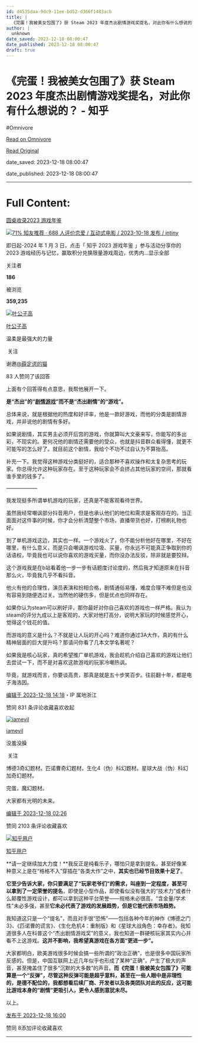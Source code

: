 ```yaml
---
id: d4535daa-9dc9-11ee-bd52-d366f1483acb
title: |
  《完蛋！我被美女包围了》获 Steam 2023 年度杰出剧情游戏奖提名，对此你有什么想说的？ - 知乎
author: |
  unknown
date_saved: 2023-12-18 08:00:47
date_published: 2023-12-18 08:00:47
draft: true
---
```


# 《完蛋！我被美女包围了》获 Steam 2023 年度杰出剧情游戏奖提名，对此你有什么想说的？ - 知乎
#Omnivore

[Read on Omnivore](https://omnivore.app/me/steam-2023-18c7df21808)

[Read Original](https://www.zhihu.com/question/635376989/answer/3330110427)

date_saved: 2023-12-18 08:00:47

date_published: 2023-12-18 08:00:47

--- 

# Full Content: 

[圆桌收录2023 游戏年鉴](https://www.zhihu.com/roundtable/game2023)

[![](https://proxy-prod.omnivore-image-cache.app/0x0,s-P0ndbKhiMio7WZ8hL4PHM6WC2dZ-8M7RDaVZixYXx8/https://pic1.zhimg.com/v2-f39d362b25ddd7dd83b959e55e84f673_qhd.jpg?source=57bbeac9)71% 知友推荐 · 688 人评价恋爱 / 互动式电影 / 2023-10-18 发布 / intiny​​](https://www.zhihu.com/topic/28747021)

即日起-2024 年 1 月 3 日，点击「 知乎 2023 游戏年鉴 」参与活动分享你的 2023 游戏经历与记忆，赢取积分兑换限量游戏周边，优秀内…显示全部 ​

关注者

**186**

被浏览

**359,235**

[![叶公子高](https://proxy-prod.omnivore-image-cache.app/0x0,sEsu1zpM9Abs5VB3mGAQjjXzApUPwgTMy_kCUP-D-5Qw/https://pic1.zhimg.com/v2-0e75ef3ed63718c37a1239b9dde0572f_l.jpg?source=2c26e567)](https://www.zhihu.com/people/hu-han-52)

[叶公子高](https://www.zhihu.com/people/hu-han-52)

温柔是最强大的力量

​ 关注

谢邀[@薛定谔的猫](https://www.zhihu.com/people/yi-bang-chen)

83 人赞同了该回答

上面有个回答得有点意思，我帮他展开一下。

**是“杰出”的“[剧情游戏](https://www.zhihu.com/search?q=%E5%89%A7%E6%83%85%E6%B8%B8%E6%88%8F&search%5Fsource=Entity&hybrid%5Fsearch%5Fsource=Entity&hybrid%5Fsearch%5Fextra=%7B%22sourceType%22%3A%22answer%22%2C%22sourceId%22%3A3330110427%7D)”而不是“杰出剧情”的“游戏”。**

总体来说，就是根据他的热度和好评率，他是一款好游戏，而他的分类是剧情游戏，并非说他的剧情有多好。

如果说剧情，其实男主必须开后宫的游戏，你就算叫大文豪来写，你能写的多出彩，不现实的。更何况他的剧情还需要他的受众，也就是抖音群众看得懂，就更不可能写的怎么好了。就目前这个剧情，我给个不功不过自认为不算抬高。

补充一下。我觉得这种游戏分类挺好的，适合那种不喜欢操作和太复杂思考的玩家。你总得允许这种玩家存在。至于这种玩家会不会挤占其他玩家的空间，那就看谁手里的钱多了。

——————

我发现挺多所谓单机游戏的玩家，还真是不能客观看待世界。

虽然我经常嘲讽部分抖音用户，但是也承认他们的地位和需求是客观存在的。当正面面对这件事的时候，你才会分析清楚整个市场，直播带货也好，打榜刷礼物也好。

到了单机游戏这边，其实也一样。一个游戏火了，你不能分析他好在哪里，不好在哪里，有什么意义，而是只会嘲讽游戏垃圾、买量，你永远不可能真正争取到你的话语权，毕竟我也可以说你喜欢的游戏买量，而你没办法反驳，除非就是要狡辩。

这个游戏我是在b站看着他一步一步有话题度讨论度的，然后我才知道原来在抖音那么火，毕竟我几乎不看抖音。

他火有他的合理性，演员表演和扮相合格，剧情通俗易懂，难度合理不难但是也没有容易到随便选过关。当然他的硬伤多，但是优点也同样存在。

如果你认为steam可以刷好评，那你最好对你自己喜欢的游戏也一样严格。我认为steam的评分九成以上是客观的，大家对他打高分，说明大家玩的时候感觉开心，觉得这个钱花的值。

而游戏的意义是什么？不就是让人玩的开心吗？难道你通过3A大作，真的有什么精神层面的巨大提升吗？那请问你看了几本文学名著呢？

如果我是核心玩家，真的希望推广单机游戏，我会趁机介绍自己喜欢的游戏让他们去尝试一下，而不是对喜欢这款游戏的玩家冷嘲热讽。

毕竟，就游戏而言，你要谈高贵，那真是就是五十步笑百步。往前翻十年，都是电子海洛因。

[编辑于 2023-12-18 14:18](https://www.zhihu.com/question/635376989/answer/3330110427)・IP 属地浙江

​赞同 83​​1 条评论​收藏​喜欢收起​

[![iamevil](https://proxy-prod.omnivore-image-cache.app/0x0,sWmYPsD_Vjk91VssgfDVBprh7VrYrMhii9XOCm7qsO9M/https://picx.zhimg.com/v2-0b09ae3c4d2fa46bc0a5525714473f28_l.jpg?source=1def8aca)](https://www.zhihu.com/people/iamevil)

[iamevil](https://www.zhihu.com/people/iamevil)

没羞没臊

​ 关注

博德3奇幻题材。匹诺曹奇幻题材。生化4（伪）科幻题材。星球大战（伪）科幻加奇幻题材。

完蛋，魔幻题材。

大家都有光明的未来。

[编辑于 2023-12-18 02:26](https://www.zhihu.com/question/635376989/answer/3329576994)

​赞同 210​​3 条评论​收藏​喜欢

[![知乎用户](https://proxy-prod.omnivore-image-cache.app/0x0,sku0lnQ6H1bcQkiXYTkyfV-dE1K2YRMLxgp7pAAgYPek/https://pica.zhimg.com/v2-abed1a8c04700ba7d72b45195223e0ff_l.jpg?source=1def8aca)](https://www.zhihu.com/people/8dfe65293189c0158bc6d345449c9fba)

[知乎用户](https://www.zhihu.com/people/8dfe65293189c0158bc6d345449c9fba)

**请一定继续加大力度！**我反正是纯看乐子，哪怕只是拿到提名，甚至好像某种意义上是在“格格不入”穿插在“各类大作”之中，**其实也已经节目效果十足了**。

**它至少告诉大家，你只要满足了“玩家老爷们”的需求，叫座到一定程度，甚至可以拿到了一定荣誉的提名**，即使是小型作品，即使看似没有强大的“技术力”或者什么颠覆性游戏设计，都可以拿到这种平台荣誉——规格未必很高，“含金量/学术性”未必多强，甚至**它未必代表了游戏的发展趋势，但是它能代表市场趋势。**

我知道这只是一个“提名”，而且对手很“恐怖”——包括各种今年的神作《博德之门3》、《匹诺曹的谎言》、《生化危机4：重制版》和《星球大战角色：幸存者》。我知道很多人在科普这个“杰出剧情游戏奖”的意义，我也知道一群硬核玩家其实内心并看不上这游戏。**这并不影响，我希望真游戏在各方面“更进一步”。**

大家都明白，欧美游戏很多时候会搞一些所谓的“政治正确”，也是很多中国玩家所反感的。但是，中国互联网上近几年似乎也形成了某种“正确”，产生了极大的声音，甚至掩盖住了很多“沉默的大多数”的声音。**而《完蛋！我被美女包围了》可能算是一个“反弹”，尽管这种反弹可能是超乎意料，甚至在一些人眼中是非理性的，是德不配位的，我都想看后续厂商、开发者以及各类团队对此的反应，这可能比游戏本身的“剧情”更吸引人，更令人感到意犹未尽。**

以上。

[发布于 2023-12-18 16:00](https://www.zhihu.com/question/635376989/answer/3330501201)

​赞同 8​​添加评论​收藏​喜欢

---

